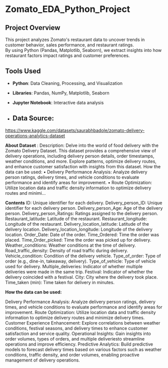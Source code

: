 # Zomato_EDA_Python_Project
## Project Overview
This project analyzes Zomato's restaurant data to uncover trends in customer behavior, sales performance, and restaurant ratings.  
By using Python (Pandas, Matplotlib, Seaborn), we extract insights into how restaurant factors impact ratings and customer preferences.

## Tools Used
- **Python**: Data Cleaning, Processing, and Visualization  
- **Libraries**: Pandas, NumPy, Matplotlib, Seaborn  
- **Jupyter Notebook**: Interactive data analysis

- ## Data Source:
https://www.kaggle.com/datasets/saurabhbadole/zomato-delivery-operations-analytics-dataset

**About Dataset** :
Description: Delve into the world of food delivery with the Zomato Delivery Dataset. This dataset provides a comprehensive view of delivery operations, including delivery person details, order timestamps, weather conditions, and more. Explore patterns, optimize delivery routes, and enhance customer satisfaction with insights from this dataset.
How the data can be used:
•	Delivery Performance Analysis: Analyze delivery person ratings, delivery times, and vehicle conditions to evaluate performance and identify areas for improvement.
•	Route Optimization: Utilize location data and traffic density information to optimize delivery routes and minimi… 

**Contents**
ID: Unique identifier for each delivery.
Delivery_person_ID: Unique identifier for each delivery person.
Delivery_person_Age: Age of the delivery person.
Delivery_person_Ratings: Ratings assigned to the delivery person.
Restaurant_latitude: Latitude of the restaurant.
Restaurant_longitude: Longitude of the restaurant.
Delivery_location_latitude: Latitude of the delivery location.
Delivery_location_longitude: Longitude of the delivery location.
Order_Date: Date of the order.
Time_Ordered: Time the order was placed.
Time_Order_picked: Time the order was picked up for delivery.
Weather_conditions: Weather conditions at the time of delivery.
Road_traffic_density: Density of road traffic during delivery.
Vehicle_condition: Condition of the delivery vehicle.
Type_of_order: Type of order (e.g., dine-in, takeaway, delivery).
Type_of_vehicle: Type of vehicle used for delivery.
Multiple_deliveries: Indicator of whether multiple deliveries were made in the same trip.
Festival: Indicator of whether the delivery coincided with a festival.
City: City where the delivery took place.
Time_taken (min): Time taken for delivery in minutes.

**How the data can be used:**

Delivery Performance Analysis: Analyze delivery person ratings, delivery times, and vehicle conditions to evaluate performance and identify areas for improvement.
Route Optimization: Utilize location data and traffic density information to optimize delivery routes and minimize delivery times.
Customer Experience Enhancement: Explore correlations between weather conditions, festival seasons, and delivery times to enhance customer satisfaction and service quality.
Operational Insights: Gain insights into order volumes, types of orders, and multiple deliveriesto streamline operations and improve efficiency.
Predictive Analytics: Build predictive models to forecast delivery times based on various factors such as weather conditions, traffic density, and order volumes, enabling proactive management of delivery operations.

